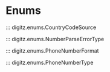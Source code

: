 # Enums

::: digitz.enums.CountryCodeSource

::: digitz.enums.NumberParseErrorType

::: digitz.enums.PhoneNumberFormat

::: digitz.enums.PhoneNumberType
